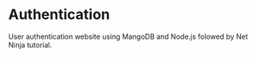 # Authentication

User authentication website using MangoDB and Node.js folowed by Net Ninja tutorial.

